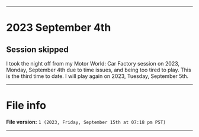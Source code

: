 
***

# 2023 September 4th

## Session skipped

I took the night off from my Motor World: Car Factory session on 2023, Monday, September 4th due to time issues, and being too tired to play. This is the third time to date. I will play again on 2023, Tuesday, September 5th.

***

# File info

**File version:** `1 (2023, Friday, September 15th at 07:18 pm PST)`

***
